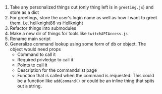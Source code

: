 1. Take any personalized things out (only thing left is in `greeting.js`) and store as a dict
2. For greetings, store the user's login name as well as how I want to greet them. i.e. hellknight86 vs Hellknight
3. Refactor things into submodules
4. Make a new dir of things for tools like `twitchAPIAccess.js`
5. Rename main script
6. Generalize command lookup using some form of db or object. The object would need props
    - Command to call it
    - Required privledge to call it
    - Points to call it
    - Description for the commandslist page
    - Function that is called when the command is requested. This could be a function like `addCommand()` or could be an inline thing that spits out a string.